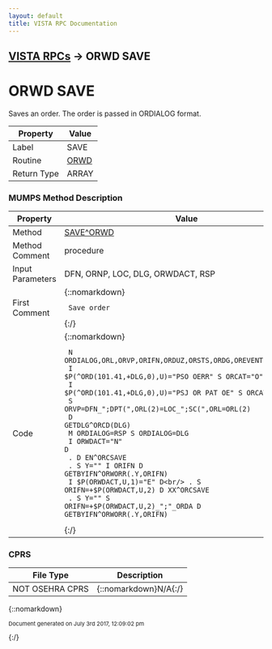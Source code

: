 ```yaml
---
layout: default
title: VISTA RPC Documentation
---
```


## [VISTA RPCs](TableOfContents) &#8594; ORWD SAVE
# ORWD SAVE

Saves an order.  The order is passed in ORDIALOG format.

Property | Value
--- | ---
Label | SAVE
Routine | [ORWD](http://code.osehra.org/dox/Routine_ORWD_source.html)
Return Type | ARRAY




### MUMPS Method Description

Property | Value
--- | ---
Method | [SAVE^ORWD](http://code.osehra.org/dox/Routine_ORWD_source.html)
Method Comment | procedure
Input Parameters | DFN, ORNP, LOC, DLG, ORWDACT, RSP
First Comment | {::nomarkdown}<pre><code> Save order</code></pre>{:/}
Code | {::nomarkdown}<pre><code> N ORDIALOG,ORL,ORVP,ORIFN,ORDUZ,ORSTS,ORDG,OREVENT,ORCAT,ORDA<br/> I $P(^ORD(101.41,+DLG,0),U)="PSO OERR" S ORCAT="O"<br/> I $P(^ORD(101.41,+DLG,0),U)="PSJ OR PAT OE" S ORCAT="I"<br/> S ORVP=DFN_";DPT(",ORL(2)=LOC_";SC(",ORL=ORL(2)<br/> D GETDLG^ORCD(DLG)<br/> M ORDIALOG=RSP S ORDIALOG=DLG<br/> I ORWDACT="N" D<br/> . D EN^ORCSAVE<br/> . S Y="" I ORIFN D GETBYIFN^ORWORR(.Y,ORIFN)<br/> I $P(ORWDACT,U,1)="E" D<br/> . S ORIFN=+$P(ORWDACT,U,2) D XX^ORCSAVE<br/> . S Y="" S ORIFN=+$P(ORWDACT,U,2)_";"_ORDA D GETBYIFN^ORWORR(.Y,ORIFN)</code></pre>{:/}



### CPRS

File Type | Description
--- | ---
NOT OSEHRA CPRS | {::nomarkdown}N/A{:/}

{::nomarkdown} <br/><p style="font-size: 11px">Document generated on July 3rd 2017, 12:09:02 pm</p>{:/}
